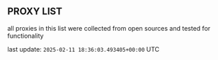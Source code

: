 ## PROXY LIST

all proxies in this list were collected from open sources and tested for functionality

last update: `2025-02-11 18:36:03.493405+00:00` UTC